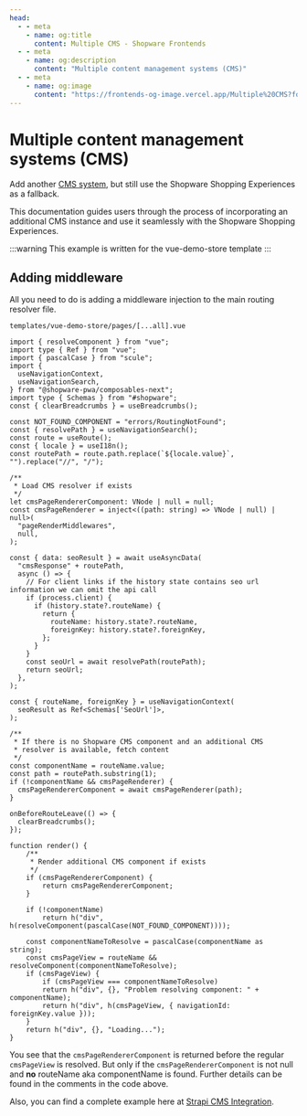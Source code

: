 ```yaml
---
head:
  - - meta
    - name: og:title
      content: Multiple CMS - Shopware Frontends
  - - meta
    - name: og:description
      content: "Multiple content management systems (CMS)"
  - - meta
    - name: og:image
      content: "https://frontends-og-image.vercel.app/Multiple%20CMS?fontSize=150px"
---
```


# Multiple content management systems (CMS)

Add another [CMS system](../../resources/integrations/index.md), but still use the Shopware Shopping Experiences as a fallback.

This documentation guides users through the process of incorporating an additional CMS instance and use it seamlessly with the Shopware Shopping Experiences.

:::warning
This example is written for the vue-demo-store template
:::

## Adding middleware

All you need to do is adding a middleware injection to the main routing resolver file.

`templates/vue-demo-store/pages/[...all].vue`

```ts{16-23,46-54,61-66}
import { resolveComponent } from "vue";
import type { Ref } from "vue";
import { pascalCase } from "scule";
import {
  useNavigationContext,
  useNavigationSearch,
} from "@shopware-pwa/composables-next";
import type { Schemas } from "#shopware";
const { clearBreadcrumbs } = useBreadcrumbs();

const NOT_FOUND_COMPONENT = "errors/RoutingNotFound";
const { resolvePath } = useNavigationSearch();
const route = useRoute();
const { locale } = useI18n();
const routePath = route.path.replace(`${locale.value}`, "").replace("//", "/");

/**
 * Load CMS resolver if exists
 */
let cmsPageRendererComponent: VNode | null = null;
const cmsPageRenderer = inject<((path: string) => VNode | null) | null>(
  "pageRenderMiddlewares",
  null,
);

const { data: seoResult } = await useAsyncData(
  "cmsResponse" + routePath,
  async () => {
    // For client links if the history state contains seo url information we can omit the api call
    if (process.client) {
      if (history.state?.routeName) {
        return {
          routeName: history.state?.routeName,
          foreignKey: history.state?.foreignKey,
        };
      }
    }
    const seoUrl = await resolvePath(routePath);
    return seoUrl;
  },
);

const { routeName, foreignKey } = useNavigationContext(
  seoResult as Ref<Schemas['SeoUrl']>,
);

/**
 * If there is no Shopware CMS component and an additional CMS
 * resolver is available, fetch content
 */
const componentName = routeName.value;
const path = routePath.substring(1);
if (!componentName && cmsPageRenderer) {
  cmsPageRendererComponent = await cmsPageRenderer(path);
}

onBeforeRouteLeave(() => {
  clearBreadcrumbs();
});

function render() {
    /**
     * Render additional CMS component if exists
     */
    if (cmsPageRendererComponent) {
        return cmsPageRendererComponent;
    }

    if (!componentName)
        return h("div", h(resolveComponent(pascalCase(NOT_FOUND_COMPONENT))));

    const componentNameToResolve = pascalCase(componentName as string);
    const cmsPageView = routeName && resolveComponent(componentNameToResolve);
    if (cmsPageView) {
        if (cmsPageView === componentNameToResolve)
        return h("div", {}, "Problem resolving component: " + componentName);
        return h("div", h(cmsPageView, { navigationId: foreignKey.value }));
    }
    return h("div", {}, "Loading...");
}
```

You see that the `cmsPageRendererComponent` is returned before the regular `cmsPageView` is resolved. But only if the `cmsPageRendererComponent` is not null and **no** routeName aka componentName is found. Further details can be found in the comments in the code above.

Also, you can find a complete example here at [Strapi CMS Integration](../../resources/integrations/cms/strapi.md).

